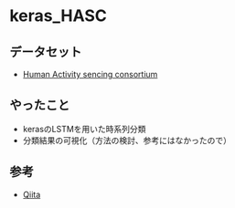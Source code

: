 # keras_HASC

## データセット
- [Human Activity sencing consortium](http://hasc.jp/)

## やったこと
- kerasのLSTMを用いた時系列分類
- 分類結果の可視化（方法の検討、参考にはなかったので）

## 参考
- [Qiita](https://qiita.com/gomi-kuzu/items/9ee1fe6c20f6175f3a15)


